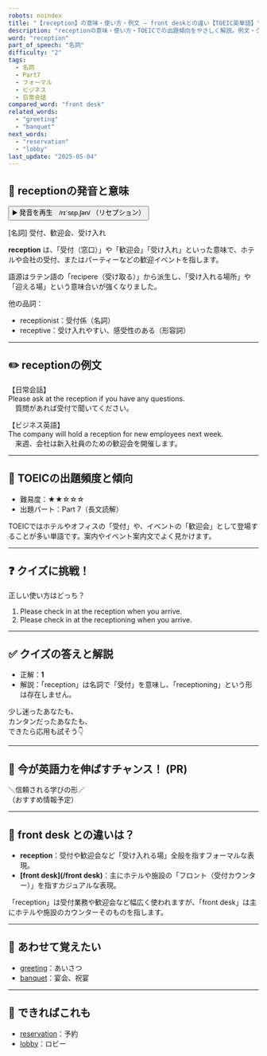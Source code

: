 ```yaml
---
robots: noindex
title: "【reception】の意味・使い方・例文 ― front deskとの違い【TOEIC英単語】"
description: "receptionの意味・使い方・TOEICでの出題傾向をやさしく解説。例文・クイズ付きでfront deskとの違いもわかりやすく学べます。"
word: "reception"
part_of_speech: "名詞"
difficulty: "2"
tags:
  - 名詞
  - Part7
  - フォーマル
  - ビジネス
  - 日常会話
compared_word: "front desk"
related_words:
  - "greeting"
  - "banquet"
next_words:
  - "reservation"
  - "lobby"
last_update: "2025-05-04"
---
```


## 🔰 receptionの発音と意味

<button class="play-audio" onclick="playTTS('reception')">
  <span class="play-audio-main">
    ▶️ 発音を再生　/rɪˈsɛp.ʃən/
  </span>
  <span class="play-audio-sub">
    （リセプション）
  </span>
</button>

[名詞] 受付、歓迎会、受け入れ

**reception** は、「受付（窓口）」や「歓迎会」「受け入れ」といった意味で、ホテルや会社の受付、またはパーティーなどの歓迎イベントを指します。

語源はラテン語の「recipere（受け取る）」から派生し、「受け入れる場所」や「迎える場」という意味合いが強くなりました。

他の品詞：  
- receptionist：受付係（名詞）
- receptive：受け入れやすい、感受性のある（形容詞）

---

## ✏️ receptionの例文

【日常会話】  
Please ask at the reception if you have any questions.  
　質問があれば受付で聞いてください。

【ビジネス英語】  
The company will hold a reception for new employees next week.  
　来週、会社は新入社員のための歓迎会を開催します。

---

## 🎯 TOEICの出題頻度と傾向

- 難易度：★★☆☆☆
- 出題パート：Part 7（長文読解）

TOEICではホテルやオフィスの「受付」や、イベントの「歓迎会」として登場することが多い単語です。案内やイベント案内文でよく見かけます。

---

## ❓ クイズに挑戦！

正しい使い方はどっち？

1. Please check in at the reception when you arrive.  
2. Please check in at the receptioning when you arrive.

---

## ✅ クイズの答えと解説

- 正解：**1**
- 解説：「reception」は名詞で「受付」を意味し、「receptioning」という形は存在しません。

少し迷ったあなたも、  
カンタンだったあなたも、  
できたら応用も試そう👇️

---

## 🚀 今が英語力を伸ばすチャンス！ (PR)

<div class="info-center">
＼信頼される学びの形／<br>  
（おすすめ情報予定）
</div>

---

## 🤔  front desk との違いは？

- **reception**：受付や歓迎会など「受け入れる場」全般を指すフォーマルな表現。
- **[front desk](/front desk)**：主にホテルや施設の「フロント（受付カウンター）」を指すカジュアルな表現。

「reception」は受付業務や歓迎会など幅広く使われますが、「front desk」は主にホテルや施設のカウンターそのものを指します。

---

## 🧩 あわせて覚えたい

- [greeting](/word/greeting)：あいさつ
- [banquet](/word/banquet)：宴会、祝宴

---

## 📖 できればこれも

- [reservation](/word/reservation)：予約
- [lobby](/word/lobby)：ロビー

<!-- cvid: aid44_bid44 -->
